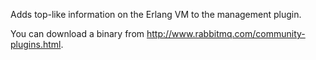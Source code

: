 Adds top-like information on the Erlang VM to the management plugin.

You can download a binary from http://www.rabbitmq.com/community-plugins.html.